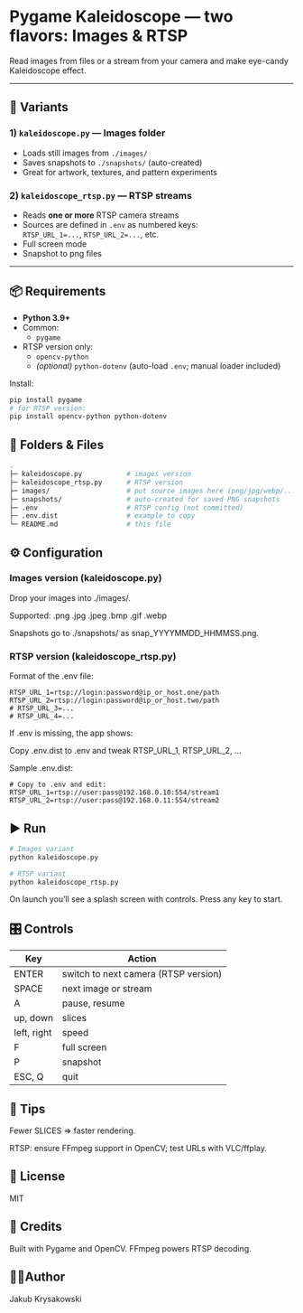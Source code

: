 # Pygame Kaleidoscope — two flavors: Images & RTSP

Read images from files or a stream from your camera and make eye-candy Kaleidoscope effect.

---

## 🍨 Variants

### 1) `kaleidoscope.py` — Images folder
- Loads still images from `./images/`
- Saves snapshots to `./snapshots/` (auto-created)
- Great for artwork, textures, and pattern experiments

### 2) `kaleidoscope_rtsp.py` — RTSP streams
- Reads **one or more** RTSP camera streams
- Sources are defined in `.env` as numbered keys:  
  `RTSP_URL_1=...`, `RTSP_URL_2=...`, etc.
- Full screen mode
- Snapshot to png files

---

## 📦 Requirements

- **Python 3.9+**
- Common:
  - `pygame`
- RTSP version only:
  - `opencv-python`
  - *(optional)* `python-dotenv` (auto-load `.env`; manual loader included)

Install:

```bash
pip install pygame
# for RTSP version:
pip install opencv-python python-dotenv
```

## 📁 Folders & Files
```bash
.
├─ kaleidoscope.py           # images version
├─ kaleidoscope_rtsp.py      # RTSP version
├─ images/                   # put source images here (png/jpg/webp/...)
├─ snapshots/                # auto-created for saved PNG snapshots
├─ .env                      # RTSP config (not committed)
├─ .env.dist                 # example to copy
└─ README.md                 # this file
```

## ⚙️ Configuration
### Images version (kaleidoscope.py)
Drop your images into ./images/.

Supported: .png .jpg .jpeg .bmp .gif .webp

Snapshots go to ./snapshots/ as snap_YYYYMMDD_HHMMSS.png.

### RTSP version (kaleidoscope_rtsp.py)
Format of the .env file:

```dotenv
RTSP_URL_1=rtsp://login:password@ip_or_host.one/path
RTSP_URL_2=rtsp://login:password@ip_or_host.two/path
# RTSP_URL_3=...
# RTSP_URL_4=...
```

If .env is missing, the app shows:

Copy .env.dist to .env and tweak RTSP_URL_1, RTSP_URL_2, ...

Sample .env.dist:

```dotenv
# Copy to .env and edit:
RTSP_URL_1=rtsp://user:pass@192.168.0.10:554/stream1
RTSP_URL_2=rtsp://user:pass@192.168.0.11:554/stream2
```

## ▶️ Run
```bash
# Images variant
python kaleidoscope.py

# RTSP variant
python kaleidoscope_rtsp.py
```

On launch you’ll see a splash screen with controls. Press any key to start.

## 🎛️ Controls

| Key         | Action                               |
| ----------- | ------------------------------------ |
| ENTER       | switch to next camera (RTSP version) |
| SPACE       | next image or stream                 |
| A           | pause, resume                        |
| up, down    | slices                               |
| left, right | speed                                |
| F           | full screen                          |
| P           | snapshot                             |
| ESC, Q      | quit                                 |

## 🔧 Tips
Fewer SLICES ⇒ faster rendering.

RTSP: ensure FFmpeg support in OpenCV; test URLs with VLC/ffplay.

## 📄 License

MIT

## 🙌 Credits

Built with Pygame and OpenCV. FFmpeg powers RTSP decoding.

## 🥷🏻Author

Jakub Krysakowski
